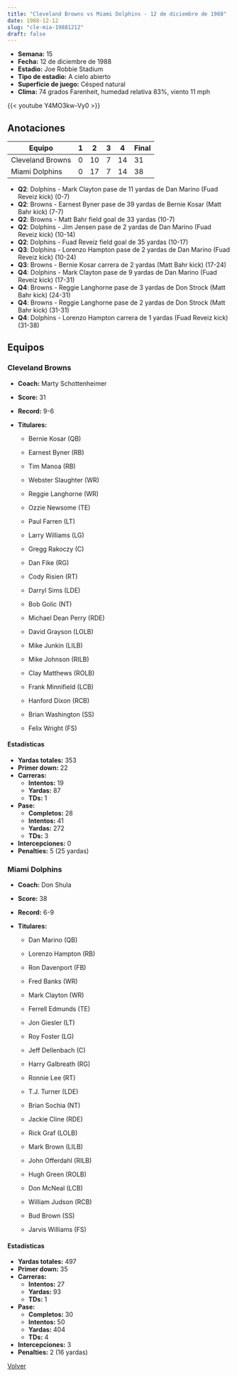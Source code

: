 ```yaml
---
title: "Cleveland Browns vs Miami Dolphins - 12 de diciembre de 1988"
date: 1988-12-12
slug: "cle-mia-19881212"
draft: false
---
```


- **Semana:** 15
- **Fecha:** 12 de diciembre de 1988
- **Estadio:** Joe Robbie Stadium
- **Tipo de estadio:** A cielo abierto
- **Superficie de juego:** Césped natural
- **Clima:** 74 grados Farenheit, humedad relativa 83%, viento 11 mph


{{< youtube Y4MO3kw-Vy0 >}}


## Anotaciones
| Equipo | 1 | 2 | 3 | 4 | Final |
|--------|---|---|---|---|-------|
| Cleveland Browns  | 0 | 10 | 7 | 14  | 31 |
| Miami Dolphins  | 0 | 17 | 7 | 14  | 38 |
- **Q2**: Dolphins - Mark Clayton pase de 11 yardas de Dan Marino (Fuad Reveiz kick) (0-7)
- **Q2**: Browns - Earnest Byner pase de 39 yardas de Bernie Kosar (Matt Bahr kick) (7-7)
- **Q2**: Browns - Matt Bahr field goal de 33 yardas (10-7)
- **Q2**: Dolphins - Jim Jensen pase de 2 yardas de Dan Marino (Fuad Reveiz kick) (10-14)
- **Q2**: Dolphins - Fuad Reveiz field goal de 35 yardas (10-17)
- **Q3**: Dolphins - Lorenzo Hampton pase de 2 yardas de Dan Marino (Fuad Reveiz kick) (10-24)
- **Q3**: Browns - Bernie Kosar carrera de 2 yardas (Matt Bahr kick) (17-24)
- **Q4**: Dolphins - Mark Clayton pase de 9 yardas de Dan Marino (Fuad Reveiz kick) (17-31)
- **Q4**: Browns - Reggie Langhorne pase de 3 yardas de Don Strock (Matt Bahr kick) (24-31)
- **Q4**: Browns - Reggie Langhorne pase de 2 yardas de Don Strock (Matt Bahr kick) (31-31)
- **Q4**: Dolphins - Lorenzo Hampton carrera de 1 yardas (Fuad Reveiz kick) (31-38)


## Equipos


### Cleveland Browns
* **Coach:** Marty Schottenheimer
* **Score:** 31
* **Record:** 9-6
* **Titulares:** 

  * Bernie Kosar (QB) 

  * Earnest Byner (RB) 

  * Tim Manoa (RB) 

  * Webster Slaughter (WR) 

  * Reggie Langhorne (WR) 

  * Ozzie Newsome (TE) 

  * Paul Farren (LT) 

  * Larry Williams (LG) 

  * Gregg Rakoczy (C) 

  * Dan Fike (RG) 

  * Cody Risien (RT) 

  * Darryl Sims (LDE) 

  * Bob Golic (NT) 

  * Michael Dean Perry (RDE) 

  * David Grayson (LOLB) 

  * Mike Junkin (LILB) 

  * Mike Johnson (RILB) 

  * Clay Matthews (ROLB) 

  * Frank Minnifield (LCB) 

  * Hanford Dixon (RCB) 

  * Brian Washington (SS) 

  * Felix Wright (FS) 

#### Estadísticas
* **Yardas totales:** 353
* **Primer down:** 22
* **Carreras:**
  * **Intentos:** 19
  * **Yardas:** 87
  * **TDs:** 1
* **Pase:**
  * **Completos:** 28
  * **Intentos:** 41
  * **Yardas:** 272
  * **TDs:** 3
* **Intercepciones:** 0
* **Penalties:** 5 (25 yardas)

### Miami Dolphins
* **Coach:** Don Shula
* **Score:** 38
* **Record:** 6-9
* **Titulares:** 

  * Dan Marino (QB) 

  * Lorenzo Hampton (RB) 

  * Ron Davenport (FB) 

  * Fred Banks (WR) 

  * Mark Clayton (WR) 

  * Ferrell Edmunds (TE) 

  * Jon Giesler (LT) 

  * Roy Foster (LG) 

  * Jeff Dellenbach (C) 

  * Harry Galbreath (RG) 

  * Ronnie Lee (RT) 

  * T.J. Turner (LDE) 

  * Brian Sochia (NT) 

  * Jackie Cline (RDE) 

  * Rick Graf (LOLB) 

  * Mark Brown (LILB) 

  * John Offerdahl (RILB) 

  * Hugh Green (ROLB) 

  * Don McNeal (LCB) 

  * William Judson (RCB) 

  * Bud Brown (SS) 

  * Jarvis Williams (FS) 

#### Estadísticas
* **Yardas totales:** 497
* **Primer down:** 35
* **Carreras:**
  * **Intentos:** 27
  * **Yardas:** 93
  * **TDs:** 1
* **Pase:**
  * **Completos:** 30
  * **Intentos:** 50
  * **Yardas:** 404
  * **TDs:** 4
* **Intercepciones:** 3
* **Penalties:** 2 (16 yardas)


[Volver](/historia/1988)
